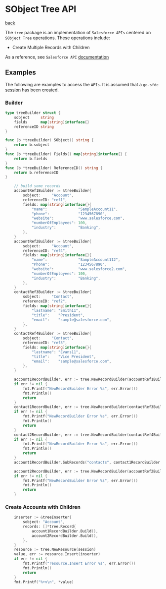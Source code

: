 # SObject Tree API
[back](../../README.md)

The `tree` package is an implementation of `Salesforce APIs` centered on `SObject Tree` operations.  These operations include:
* Create Multiple Records with Children

As a reference, see `Salesforce API` [documentation](https://developer.salesforce.com/docs/atlas.en-us.api_rest.meta/api_rest/resources_composite_sobject_tree.htm)

## Examples
The following are examples to access the `APIs`.  It is assumed that a `go-sfdc` [session](../../session/README.md) has been created.

### Builder
```go
type treeBuilder struct {
	sobject     string
	fields      map[string]interface{}
	referenceID string
}

func (b *treeBuilder) SObject() string {
	return b.sobject
}
func (b *treeBuilder) Fields() map[string]interface{} {
	return b.fields
}
func (b *treeBuilder) ReferenceID() string {
	return b.referenceID
}

	// build some records
	accountRef1Builder := &treeBuilder{
		sobject:     "Account",
		referenceID: "ref1",
		fields: map[string]interface{}{
			"name":              "SampleAccount11",
			"phone":             "1234567890",
			"website":           "www.salesforce.com",
			"numberOfEmployees": 100,
			"industry":          "Banking",
		},
	}
	accountRef2Builder := &treeBuilder{
		sobject:     "Account",
		referenceID: "ref4",
		fields: map[string]interface{}{
			"name":              "SampleAccount112",
			"Phone":             "1234567890",
			"website":           "www.salesforce2.com",
			"numberOfEmployees": 100,
			"industry":          "Banking",
		},
	}
	contactRef3Builder := &treeBuilder{
		sobject:     "Contact",
		referenceID: "ref2",
		fields: map[string]interface{}{
			"lastname": "Smith11",
			"title":    "President",
			"email":    "sample@salesforce.com",
		},
	}
	contactRef4Builder := &treeBuilder{
		sobject:     "Contact",
		referenceID: "ref3",
		fields: map[string]interface{}{
			"lastname": "Evans11",
			"title":    "Vice President",
			"email":    "sample@salesforce.com",
		},
	}

	account1RecordBuilder, err := tree.NewRecordBuilder(accountRef1Builder)
	if err != nil {
		fmt.Printf("NewRecordBuilder Error %s", err.Error())
		fmt.Println()
		return
	}
	contact1RecordBuilder, err := tree.NewRecordBuilder(contactRef3Builder)
	if err != nil {
		fmt.Printf("NewRecordBuilder Error %s", err.Error())
		fmt.Println()
		return
	}
	contact2RecordBuilder, err := tree.NewRecordBuilder(contactRef4Builder)
	if err != nil {
		fmt.Printf("NewRecordBuilder Error %s", err.Error())
		fmt.Println()
		return
	}
	account1RecordBuilder.SubRecords("contacts", contact1RecordBuilder.Build(), contact2RecordBuilder.Build())

	account2RecordBuilder, err := tree.NewRecordBuilder(accountRef2Builder)
	if err != nil {
		fmt.Printf("NewRecordBuilder Error %s", err.Error())
		fmt.Println()
		return
	}

```

### Create Accounts with Children
```go
	inserter := &treeInserter{
		sobject: "Account",
		records: []*tree.Record{
			account1RecordBuilder.Build(),
			account2RecordBuilder.Build(),
		},
	}
	resource := tree.NewResource(session)
	value, err := resource.Insert(inserter)
	if err != nil {
		fmt.Printf("resource.Insert Error %s", err.Error())
		fmt.Println()
		return
	}
	fmt.Printf("%+v\n", *value)
```

